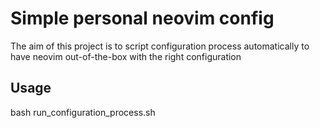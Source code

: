 # Simple personal neovim config

The aim of this project is to script configuration process automatically to have neovim out-of-the-box with the right configuration

## Usage

bash run_configuration_process.sh

